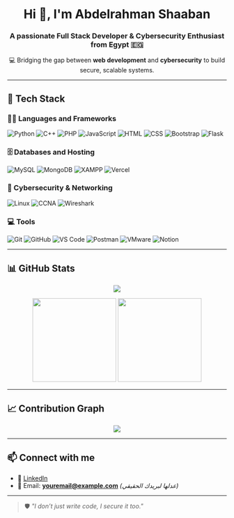 <h1 align="center">Hi 👋, I'm Abdelrahman Shaaban</h1>
<h3 align="center">A passionate Full Stack Developer & Cybersecurity Enthusiast from Egypt 🇪🇬</h3>

<p align="center">💻 Bridging the gap between <strong>web development</strong> and <strong>cybersecurity</strong> to build secure, scalable systems.</p>

---

## 🚀 Tech Stack

### 👨‍💻 Languages and Frameworks
<p>
  <img alt="Python" src="https://img.shields.io/badge/Python-3776AB.svg?logo=python&logoColor=white" />
  <img alt="C++" src="https://img.shields.io/badge/C++-00599C.svg?logo=c%2B%2B&logoColor=white" />
  <img alt="PHP" src="https://img.shields.io/badge/PHP-777BB4.svg?logo=php&logoColor=white" />
  <img alt="JavaScript" src="https://img.shields.io/badge/JavaScript-F7DF1E.svg?logo=javascript&logoColor=black" />
  <img alt="HTML" src="https://img.shields.io/badge/HTML5-E34F26.svg?logo=html5&logoColor=white" />
  <img alt="CSS" src="https://img.shields.io/badge/CSS3-1572B6.svg?logo=css3&logoColor=white" />
  <img alt="Bootstrap" src="https://img.shields.io/badge/Bootstrap-7952B3.svg?logo=bootstrap&logoColor=white" />
  <img alt="Flask" src="https://img.shields.io/badge/Flask-000000.svg?logo=flask&logoColor=white" />
</p>

### 🗄️ Databases and Hosting
<p>
  <img alt="MySQL" src="https://img.shields.io/badge/MySQL-00f.svg?logo=mysql&logoColor=white" />
  <img alt="MongoDB" src="https://img.shields.io/badge/MongoDB-4ea94b.svg?logo=mongodb&logoColor=white" />
  <img alt="XAMPP" src="https://img.shields.io/badge/XAMPP-FB7A24.svg?logo=apache&logoColor=white" />
  <img alt="Vercel" src="https://img.shields.io/badge/Vercel-000000.svg?logo=vercel&logoColor=white" />
</p>

### 🔐 Cybersecurity & Networking
<p>
  <img alt="Linux" src="https://img.shields.io/badge/Linux-FCC624?logo=linux&logoColor=black" />
  <img alt="CCNA" src="https://img.shields.io/badge/CCNA-Cisco-blue?logo=cisco&logoColor=white" />
  <img alt="Wireshark" src="https://img.shields.io/badge/Wireshark-1679A7.svg?logo=wireshark&logoColor=white" />
</p>

### 💻 Tools
<p>
  <img alt="Git" src="https://img.shields.io/badge/Git-F05033.svg?logo=git&logoColor=white" />
  <img alt="GitHub" src="https://img.shields.io/badge/GitHub-181717.svg?logo=github&logoColor=white" />
  <img alt="VS Code" src="https://img.shields.io/badge/VS%20Code-0078d7.svg?logo=visual-studio-code&logoColor=white" />
  <img alt="Postman" src="https://img.shields.io/badge/Postman-FF6C37?logo=postman&logoColor=white" />
  <img alt="VMware" src="https://img.shields.io/badge/VMware-607078.svg?logo=vmware&logoColor=white" />
  <img alt="Notion" src="https://img.shields.io/badge/Notion-000000.svg?logo=notion&logoColor=white" />
</p>

---

## 📊 GitHub Stats

<p align="center">
  <img src="https://github-readme-streak-stats.herokuapp.com/?user=abdelrahmanshaaban&theme=monokai-metallian&hide_border=true" />
</p>

<p align="center">
  <img src="https://github-readme-stats.vercel.app/api?username=abdelrahmanshaaban&show_icons=true&theme=react&hide_border=true&count_private=true" height="192px"/>
  <img src="https://github-readme-stats.vercel.app/api/top-langs/?username=abdelrahmanshaaban&langs_count=8&layout=compact&theme=react&hide_border=true" height="192px"/>
</p>

---

## 📈 Contribution Graph

<p align="center">
  <img src="https://github-readme-activity-graph.vercel.app/graph?username=abdelrahmanshaaban&theme=react-dark&bg_color=1F222E&hide_border=true" />
</p>

---

## 📫 Connect with me

- 💼 [LinkedIn](https://www.linkedin.com/in/abdelrahmanshaaban)
- 📧 Email: **youremail@example.com** *(عدلها لبريدك الحقيقي)*

---

> 🛡️ *"I don’t just write code, I secure it too."*

